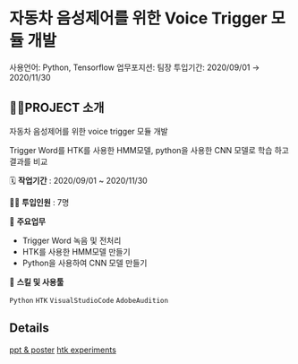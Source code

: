 # 자동차 음성제어를 위한 Voice Trigger 모듈 개발

사용언어: Python, Tensorflow
업무포지션: 팀장
투입기간: 2020/09/01 → 2020/11/30


## 👩‍🏫PROJECT 소개

자동차 음성제어를 위한 voice trigger 모듈 개발

Trigger Word를 HTK를 사용한 HMM모델, python을 사용한 CNN 모델로 학습 하고 결과를 비교

🗓️ **작업기간** : 2020/09/01 ~ 2020/11/30

👨‍💻 **투입인원** : 7명

📒 **주요업무** 

- Trigger Word 녹음 및 전처리
- HTK를 사용한 HMM모델 만들기
- Python을 사용하여 CNN 모델 만들기

🌱 **스킬 및 사용툴**

`Python` `HTK` `VisualStudioCode` `AdobeAudition`

## Details
[ppt & poster](https://minjeejang-95.notion.site/Voice-Trigger-6c1e2a7ee61f4aeebf6a52f01f646343)
[htk experiments](https://www.dropbox.com/sh/gzvylrm35vdxn66/AAAcYhu_Gmfvk1uSS_Bd9Sq7a?dl=0)
